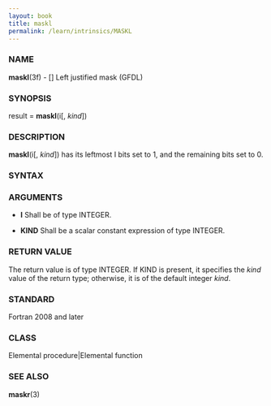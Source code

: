 ```yaml
---
layout: book
title: maskl
permalink: /learn/intrinsics/MASKL
---
```

### NAME

**maskl**(3f) - \[\] Left justified mask
(GFDL)

### SYNOPSIS

result = **maskl**(i\[, *kind*\])

### DESCRIPTION

**maskl**(i\[, *kind*\]) has its leftmost I bits set to 1, and the
remaining bits set to 0.

### SYNTAX

### ARGUMENTS

  - **I**
    Shall be of type INTEGER.

  - **KIND**
    Shall be a scalar constant expression of type INTEGER.

### RETURN VALUE

The return value is of type INTEGER. If KIND is present, it specifies
the *kind* value of the return type; otherwise, it is of the default
integer *kind*.

### STANDARD

Fortran 2008 and later

### CLASS

Elemental procedure\|Elemental function

### SEE ALSO

**maskr**(3)
